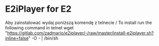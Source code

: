 # E2iPlayer for E2

Aby zainstalować wydaj poniższą komendę z telnecie / To install run the following command in telnet
wget "https://gitlab.com/zadmario/e2iplayer/-/raw/master/install-e2iplayer.sh?inline=false" -O  - | /bin/sh